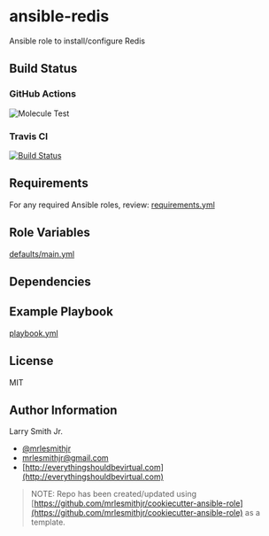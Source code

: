 # ansible-redis

Ansible role to install/configure Redis


## Build Status

### GitHub Actions

![Molecule Test](https://github.com/mrlesmithjr/ansible-redis/workflows/Molecule%20Test/badge.svg)

### Travis CI

[![Build Status](https://travis-ci.org/mrlesmithjr/ansible-redis.svg?branch=master)](https://travis-ci.org/mrlesmithjr/ansible-redis)



## Requirements

For any required Ansible roles, review:
[requirements.yml](requirements.yml)

## Role Variables

[defaults/main.yml](defaults/main.yml)

## Dependencies

## Example Playbook

[playbook.yml](playbook.yml)

## License

MIT

## Author Information

Larry Smith Jr.

- [@mrlesmithjr](https://twitter.com/mrlesmithjr)
- [mrlesmithjr@gmail.com](mailto:mrlesmithjr@gmail.com)
- [http://everythingshouldbevirtual.com](http://everythingshouldbevirtual.com)

> NOTE: Repo has been created/updated using [https://github.com/mrlesmithjr/cookiecutter-ansible-role](https://github.com/mrlesmithjr/cookiecutter-ansible-role) as a template.

